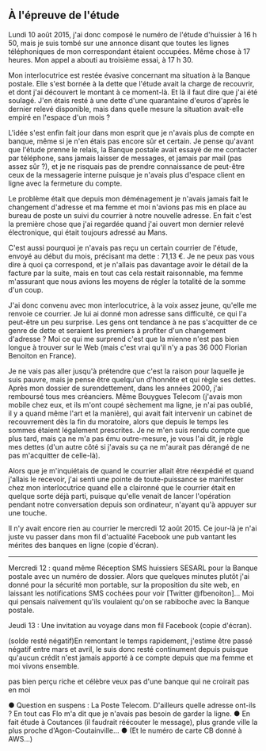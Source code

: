 ## À l'épreuve de l'étude

Lundi 10 août 2015, j'ai donc composé le numéro de l'étude d'huissier à 16 h 50, mais je suis tombé sur une annonce disant que toutes les lignes téléphoniques de mon correspondant étaient occupées. Même chose à 17 heures. Mon appel a abouti au troisième essai, à 17 h 30.

Mon interlocutrice est restée évasive concernant ma situation à la Banque postale. Elle s'est bornée à la dette que l'étude avait la charge de recouvrir, et dont j'ai découvert le montant à ce moment-là. Et là il faut dire que j'ai été soulagé. J'en étais resté à une dette d'une quarantaine d'euros d'après le dernier relevé disponible, mais dans quelle mesure la situation avait-elle empiré en l'espace d'un mois ?

L'idée s'est enfin fait jour dans mon esprit que je n'avais plus de compte en banque, même si je n'en étais pas encore sûr et certain. Je pense qu'avant que l'étude prenne le relais, la Banque postale avait essayé de me contacter par téléphone, sans jamais laisser de messages, et jamais par mail (pas assez sûr ?), et je ne risquais pas de prendre connaissance de peut-être ceux de la messagerie interne puisque je n'avais plus d'espace client en ligne avec la fermeture du compte.

Le problème était que depuis mon déménagement je n'avais jamais fait le changement d'adresse et ma femme et moi n'avions pas mis en place au bureau de poste un suivi du courrier à notre nouvelle adresse. En fait c'est la première chose que j'ai regardée quand j'ai ouvert mon dernier relevé électronique, qui était toujours adressé au Mans.

C'est aussi pourquoi je n'avais pas reçu un certain courrier de l'étude, envoyé au début du mois, précisant ma dette : 71,13 €. Je ne peux pas vous dire à quoi ça correspond, et je n'allais pas davantage avoir le détail de la facture par la suite, mais en tout cas cela restait raisonnable, ma femme m'assurant que nous avions les moyens de régler la totalité de la somme d'un coup.

J'ai donc convenu avec mon interlocutrice, à la voix assez jeune, qu'elle me renvoie ce courrier. Je lui ai donné mon adresse sans difficulté, ce qui l'a peut-être un peu surprise. Les gens ont tendance à ne pas s'acquitter de ce genre de dette et seraient les premiers à profiter d'un changement d'adresse ? Moi ce qui me surprend c'est que la mienne n'est pas bien longue à trouver sur le Web (mais c'est vrai qu'il n'y a pas 36 000 Florian Benoiton en France).

Je ne vais pas aller jusqu'à prétendre que c'est la raison pour laquelle je suis pauvre, mais je pense être quelqu'un d'honnête et qui règle ses dettes. Après mon dossier de surendettement, dans les années 2000, j'ai remboursé tous mes créanciers. Même Bouygues Telecom (j'avais mon mobile chez eux, et ils m'ont coupé sèchement ma ligne, je n'ai pas oublié, il y a quand même l'art et la manière), qui avait fait intervenir un cabinet de recouvrement dès la fin du moratoire, alors que depuis le temps les sommes étaient légalement prescrites. Je ne m'en suis rendu compte que plus tard, mais ça ne m'a pas ému outre-mesure, je vous l'ai dit, je règle mes dettes (d'un autre côté si j'avais su ça ne m'aurait pas dérangé de ne pas m'acquitter de celle-là).

Alors que je m'inquiétais de quand le courrier allait être réexpédié et quand j'allais le recevoir, j'ai senti une pointe de toute-puissance se manifester chez mon interlocutrice quand elle a claironné que le courrier était en quelque sorte déjà parti, puisque qu'elle venait de lancer l'opération pendant notre conversation depuis son ordinateur, n'ayant qu'à appuyer sur une touche.

Il n'y avait encore rien au courrier le mercredi 12 août 2015. Ce jour-là je n'ai juste vu passer dans mon fil d'actualité Facebook une pub vantant les mérites des banques en ligne (copie d'écran).

***

Mercredi 12 : quand même Réception SMS huissiers SESARL pour la Banque postale avec un numéro de dossier. Alors que quelques minutes plutôt j'ai donné pour la sécurité mon portable, sur la proposition du site web, en laissant les notifications SMS cochées pour voir [Twitter @fbenoiton]... Moi qui pensais naïvement qu'ils voulaient qu'on se rabiboche avec la Banque postale.

Jeudi 13 : Une invitation au voyage dans mon fil Facebook (copie d'écran).

(solde resté négatif)En remontant le temps rapidement, j'estime être passé négatif entre mars et avril, le suis donc resté continument depuis puisque qu'aucun crédit n'est jamais apporté à ce compte depuis que ma femme et moi vivons ensemble. 

pas bien perçu riche et célèbre
veux pas d'une banque qui ne croirait pas en moi

● Question en suspens : La Poste Telecom. D'ailleurs quelle adresse ont-ils ? En tout cas Flo m'a dit que je n'avais pas besoin de garder la ligne. ● En fait étude à Coutances (il faudrait réécouter le message), plus grande ville la plus proche d'Agon-Coutainville... ● (Et le numéro de carte CB donné à AWS...)
